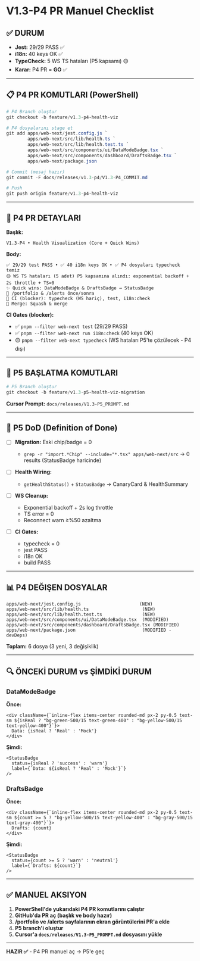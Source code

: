 # V1.3-P4 PR Manuel Checklist

## ✅ DURUM

- **Jest:** 29/29 PASS ✅
- **i18n:** 40 keys OK ✅  
- **TypeCheck:** 5 WS TS hataları (P5 kapsamı) 🟡
- **Karar:** P4 PR = **GO** ✅

---

## 📋 P4 PR KOMUTLARI (PowerShell)

```powershell
# P4 Branch oluştur
git checkout -b feature/v1.3-p4-health-viz

# P4 dosyalarını stage et
git add apps/web-next/jest.config.js `
        apps/web-next/src/lib/health.ts `
        apps/web-next/src/lib/health.test.ts `
        apps/web-next/src/components/ui/DataModeBadge.tsx `
        apps/web-next/src/components/dashboard/DraftsBadge.tsx `
        apps/web-next/package.json

# Commit (mesaj hazır)
git commit -F docs/releases/v1.3-p4/V1.3-P4_COMMIT.md

# Push
git push origin feature/v1.3-p4-health-viz
```

---

## 📝 P4 PR DETAYLARI

**Başlık:**
```
V1.3-P4 • Health Visualization (Core + Quick Wins)
```

**Body:**
```
✅ 29/29 test PASS • ✅ 40 i18n keys OK • ✅ P4 dosyaları typecheck temiz
🟡 WS TS hataları (5 adet) P5 kapsamına alındı: exponential backoff + 2s throttle + TS=0
✨ Quick wins: DataModeBadge & DraftsBadge → StatusBadge
📸 /portfolio & /alerts önce/sonra
🚦 CI (blocker): typecheck (WS hariç), test, i18n:check
🔀 Merge: Squash & merge
```

**CI Gates (blocker):**
- ✅ `pnpm --filter web-next test` (29/29 PASS)
- ✅ `pnpm --filter web-next run i18n:check` (40 keys OK)
- 🟡 `pnpm --filter web-next typecheck` (WS hataları P5'te çözülecek - P4 dışı)

---

## 🚀 P5 BAŞLATMA KOMUTLARI

```powershell
# P5 Branch oluştur
git checkout -b feature/v1.3-p5-health-viz-migration
```

**Cursor Prompt:** `docs/releases/V1.3-P5_PROMPT.md`

---

## 🎯 P5 DoD (Definition of Done)

- [ ] **Migration:** Eski chip/badge = 0  
  - `grep -r "import.*Chip" --include="*.tsx" apps/web-next/src` → 0 results (StatusBadge haricinde)
  
- [ ] **Health Wiring:**  
  - `getHealthStatus()` + `StatusBadge` → CanaryCard & HealthSummary
  
- [ ] **WS Cleanup:**  
  - Exponential backoff + 2s log throttle
  - TS error = 0
  - Reconnect warn ≥%50 azaltma
  
- [ ] **CI Gates:**  
  - typecheck = 0
  - jest PASS
  - i18n OK
  - build PASS

---

## 📊 P4 DEĞIŞEN DOSYALAR

```
apps/web-next/jest.config.js                      (NEW)
apps/web-next/src/lib/health.ts                    (NEW)
apps/web-next/src/lib/health.test.ts               (NEW)
apps/web-next/src/components/ui/DataModeBadge.tsx  (MODIFIED)
apps/web-next/src/components/dashboard/DraftsBadge.tsx (MODIFIED)
apps/web-next/package.json                         (MODIFIED - devDeps)
```

**Toplam:** 6 dosya (3 yeni, 3 değişiklik)

---

## 🔍 ÖNCEKİ DURUM vs ŞİMDİKİ DURUM

### DataModeBadge
**Önce:**
```tsx
<div className={`inline-flex items-center rounded-md px-2 py-0.5 text-sm ${isReal ? "bg-green-500/15 text-green-400" : "bg-yellow-500/15 text-yellow-400"}`}>
  Data: {isReal ? 'Real' : 'Mock'}
</div>
```

**Şimdi:**
```tsx
<StatusBadge
  status={isReal ? 'success' : 'warn'}
  label={`Data: ${isReal ? 'Real' : 'Mock'}`}
/>
```

### DraftsBadge
**Önce:**
```tsx
<div className={`inline-flex items-center rounded-md px-2 py-0.5 text-sm ${count >= 5 ? "bg-yellow-500/15 text-yellow-400" : "bg-gray-500/15 text-gray-400"}`}>
  Drafts: {count}
</div>
```

**Şimdi:**
```tsx
<StatusBadge
  status={count >= 5 ? 'warn' : 'neutral'}
  label={`Drafts: ${count}`}
/>
```

---

## ✅ MANUEL AKSIYON

1. **PowerShell'de yukarıdaki P4 PR komutlarını çalıştır**
2. **GitHub'da PR aç (başlık ve body hazır)**
3. **/portfolio ve /alerts sayfalarının ekran görüntülerini PR'a ekle**
4. **P5 branch'i oluştur**
5. **Cursor'a `docs/releases/V1.3-P5_PROMPT.md` dosyasını yükle**

---

**HAZIR ✅** - P4 PR manuel aç → P5'e geç
